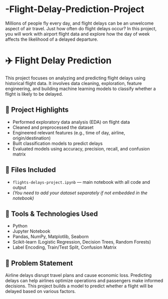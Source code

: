 # -Flight-Delay-Prediction-Project
Millions of people fly every day, and flight delays can be an unwelcome aspect of air travel. Just how often do flight delays occur?  In this project, you will work with airport flight data and explore how the day of week affects the likelihood of a delayed departure.
# ✈️ Flight Delay Prediction

This project focuses on analyzing and predicting flight delays using historical flight data. It involves data cleaning, exploration, feature engineering, and building machine learning models to classify whether a flight is likely to be delayed.

## 📌 Project Highlights

- Performed exploratory data analysis (EDA) on flight data
- Cleaned and preprocessed the dataset
- Engineered relevant features (e.g., time of day, airline, origin/destination)
- Built classification models to predict delays
- Evaluated models using accuracy, precision, recall, and confusion matrix

## 📁 Files Included

- `flights-delays-project.ipynb` — main notebook with all code and output
- *(You need to add your dataset separately if not embedded in the notebook)*

## 🧰 Tools & Technologies Used

- Python
- Jupyter Notebook
- Pandas, NumPy, Matplotlib, Seaborn
- Scikit-learn (Logistic Regression, Decision Trees, Random Forests)
- Label Encoding, Train/Test Split, Confusion Matrix

## 🧠 Problem Statement

Airline delays disrupt travel plans and cause economic loss. Predicting delays can help airlines optimize operations and passengers make informed decisions. This project builds a model to predict whether a flight will be delayed based on various factors.


